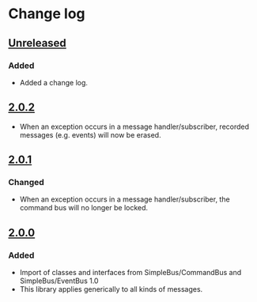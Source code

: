 # Change log

## [Unreleased][unreleased]

### Added

- Added a change log.

## [2.0.2]

- When an exception occurs in a message handler/subscriber, recorded messages (e.g. events) will now be erased.

## [2.0.1]

### Changed

- When an exception occurs in a message handler/subscriber, the command bus will no longer be locked.

## [2.0.0]

### Added

- Import of classes and interfaces from SimpleBus/CommandBus and SimpleBus/EventBus 1.0
- This library applies generically to all kinds of messages.

[unreleased]: https://github.com/SimpleBus/MessageBus/compare/v2.0.1...HEAD
[2.0.2]: https://github.com/SimpleBus/MessageBus/compare/v2.0.1...v2.0.2
[2.0.1]: https://github.com/SimpleBus/MessageBus/compare/v2.0.0...v2.0.1
[2.0.0]: https://github.com/SimpleBus/MessageBus/compare/v1.0.0...v2.0.0

